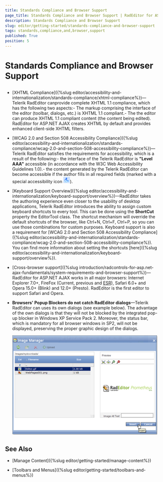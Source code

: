 ```yaml
---
title: Standards Compliance and Browser Support
page_title: Standards Compliance and Browser Support | RadEditor for ASP.NET AJAX Documentation
description: Standards Compliance and Browser Support
slug: editor/getting-started/standards-compliance-and-browser-support
tags: standards,compliance,and,browser,support
published: True
position: 5
---
```


# Standards Compliance and Browser Support



## 

* [XHTML Compliance]({%slug editor/accessibility-and-internationalization/standards-compliance/xhtml-compliance%})—Telerik RadEditor canprovide complete XHTML 1.1 compliance, which has the following two aspects:- The markup comprising the interface of the editor (toolbar, dialogs, etc.) is XHTML 1.1 compliant.- The the editor can produce XHTML 1.1 compliant content (the content being edited). RadEditor for ASP.NET AJAX creates XHTML by default and provides enhanced client-side XHTML filters.

* [WCAG 2.0 and Section 508 Accessibility Compliance]({%slug editor/accessibility-and-internationalization/standards-compliance/wcag-2.0-and-section-508-accessibility-compliance%})—Telerik RadEditor satisfies the requirements for accessibility, which is a result of the following:- the interface of the Telerik RadEditor is **"Level AAA"** accessible (in accordance with the W3C Web Accessibility Guidelines 1.0).- the content generated by the Telerik RadEditor can become accessible if the author fills in all required fields (marked with a special accessibility icon ![](images/508_sign.gif)).

* [Keyboard Support Overview]({%slug editor/accessibility-and-internationalization/keyboard-support/overview%})—RadEditor takes the authoring experience even closer to the usability of desktop applications, Telerik RadEditor introduces the ability to assign custom keyboard shortcuts to every tool. This can be done using the **ShortCut** property the EditorTool class. The shortcut mechanism will override the default shortcuts of the browser, like Ctrl+N, Ctrl+F, Ctrl+P, so you can use those combinations for custom purposes. Keyboard support is also a requirement for [WCAG 2.0 and Section 508 Accessibility Compliance]({%slug editor/accessibility-and-internationalization/standards-compliance/wcag-2.0-and-section-508-accessibility-compliance%}). You can find more information about setting the shortcuts [here]({%slug editor/accessibility-and-internationalization/keyboard-support/overview%}).

* [Cross-browser support]({%slug introduction/radcontrols-for-asp.net-ajax-fundamentals/system-requirements-and-browser-support%})—RadEditor for ASP.NET AJAX works in all major browsers: Internet Explorer 7.0+, FireFox (Current, previous and [ESR](https://www.mozilla.org/en-US/firefox/organizations/)), Safari 6.0+ and Opera 15.0+ (Blink) and 12.0+ (Presto). RadEditor is the first editor to support Safari and Opera.

* **Browsers' Popup Blockers do not catch RadEditor dialogs**—Telerik RadEditor can uses its own dialogs (see example below). The advantage of the own dialogs is that they will not be blocked by the integrated pop-up blocker in Windows XP Service Pack 2. Moreover, the status bar, which is mandatory for all browser windows in SP2, will not be displayed, preserving the proper graphic design of the dialogs.

	![](images/editor-ataglance002.png)

## See Also

 * [Manage Content]({%slug editor/getting-started/manage-content%})

 * [Toolbars and Menus]({%slug editor/getting-started/toolbars-and-menus%})

